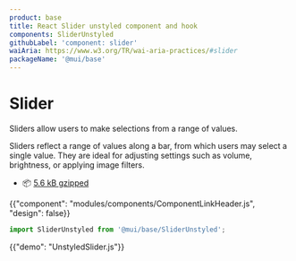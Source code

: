 ```yaml
---
product: base
title: React Slider unstyled component and hook
components: SliderUnstyled
githubLabel: 'component: slider'
waiAria: https://www.w3.org/TR/wai-aria-practices/#slider
packageName: '@mui/base'
---
```


# Slider

<p class="description">Sliders allow users to make selections from a range of values.</p>

Sliders reflect a range of values along a bar, from which users may select a single value. They are ideal for adjusting settings such as volume, brightness, or applying image filters.

- 📦 [5.6 kB gzipped](https://bundlephobia.com/package/@mui/base@latest)

{{"component": "modules/components/ComponentLinkHeader.js", "design": false}}

```js
import SliderUnstyled from '@mui/base/SliderUnstyled';
```

{{"demo": "UnstyledSlider.js"}}
